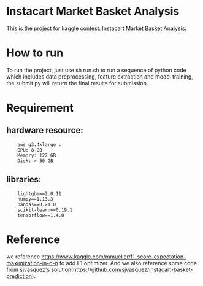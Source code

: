 # Instacart Market Basket Analysis

This is the project for kaggle contest: Instacart Market Basket Analysis.

# How to run
To run the project, just use sh run.sh to run a sequence of python code which includes data preprocessing, feature extraction and model training, the submit.py will return the final results for submission.

# Requirement
## hardware resource:
        aws g3.4xlarge :
        GPU: 8 GB
        Memory:	122 GB
        Disk: > 50 GB

## libraries:
        lightgbm==2.0.11
        numpy==1.13.3
        pandas==0.21.0
        scikit-learn==0.19.1
        tensorflow==1.4.0

# Reference
we reference https://www.kaggle.com/mmueller/f1-score-expectation-maximization-in-o-n to add F1 optimizer. And we also reference some code from sjvasquez's solution(https://github.com/sjvasquez/instacart-basket-prediction).
